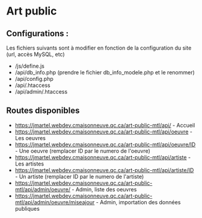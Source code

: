 # Art public

## Configurations : 
Les fichiers suivants sont à modifier en fonction de la configuration du site (url, accès MySQL, etc)
- /js/define.js
- /api/db_info.php (prendre le fichier db_info_modele.php et le renommer)
- /api/config.php
- /api/.htaccess
- /api/admin/.htaccess


## Routes disponibles
- https://jmartel.webdev.cmaisonneuve.qc.ca/art-public-mtl/api/ - Accueil
- https://jmartel.webdev.cmaisonneuve.qc.ca/art-public-mtl/api/oeuvre - Les oeuvres
- https://jmartel.webdev.cmaisonneuve.qc.ca/art-public-mtl/api/oeuvre/ID - Une oeuvre (remplacer ID par le numero de l'oeuvre)
- https://jmartel.webdev.cmaisonneuve.qc.ca/art-public-mtl/api/artiste - Les artistes
- https://jmartel.webdev.cmaisonneuve.qc.ca/art-public-mtl/api/artiste/ID - Un artiste (remplacer ID par le numero de l'artiste)
- https://jmartel.webdev.cmaisonneuve.qc.ca/art-public-mtl/api/admin/oeuvre/ - Admin, liste des oeuvres
- https://jmartel.webdev.cmaisonneuve.qc.ca/art-public-mtl/api/admin/oeuvre/miseajour - Admin, importation des données publiques